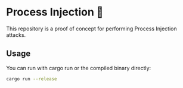 # Process Injection 🦀

This repository is a proof of concept for performing Process Injection attacks.

## Usage 

You can run with cargo run or the compiled binary directly:
```sh
cargo run --release
```
